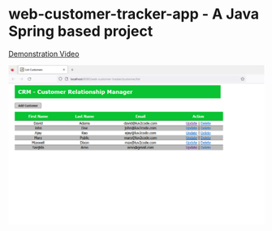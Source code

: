 # web-customer-tracker-app - A Java Spring based project

[Demonstration Video](https://www.youtube.com/watch?v=pL1llJVQmRw&t=56s&ab_channel=DiptoPaul)

![web-customer-tracker-app](./readme-resources/wct-app.PNG)
